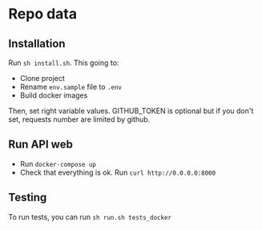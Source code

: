 Repo data
=========

Installation
------------

Run `sh install.sh`.
This going to:

* Clone project
* Rename `env.sample` file to `.env`
* Build docker images

Then, set right variable values.
GITHUB_TOKEN is optional but if you don't set, requests number are limited by github.

Run API web
-----------

* Run `docker-compose up`
* Check that everything is ok. Run `curl http://0.0.0.0:8000`


Testing
-------

To run tests, you can run `sh run.sh tests_docker`
